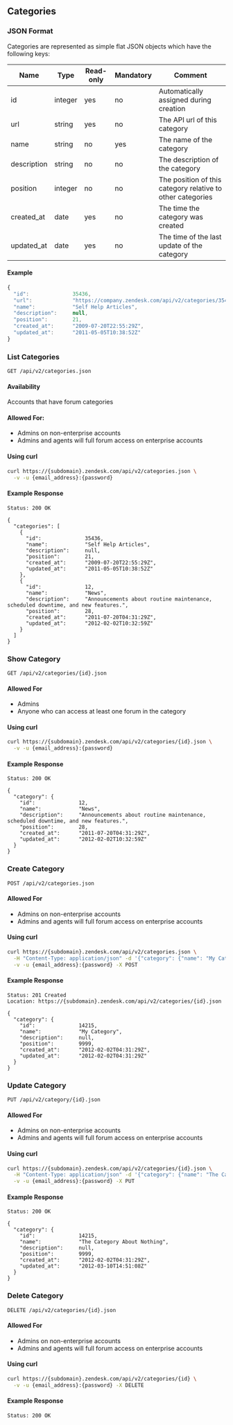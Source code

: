 ## Categories

### JSON Format
Categories are represented as simple flat JSON objects which have the following keys:

| Name            | Type    | Read-only | Mandatory | Comment
| --------------- | ------- | --------- | --------- | -------
| id              | integer | yes       | no        | Automatically assigned during creation
| url             | string  | yes       | no        | The API url of this category
| name            | string  | no        | yes       | The name of the category
| description     | string  | no        | no        | The description of the category
| position        | integer | no        | no        | The position of this category relative to other categories
| created_at      | date    | yes       | no        | The time the category was created
| updated_at      | date    | yes       | no        | The time of the last update of the category

#### Example
```js
{
  "id":              35436,
  "url":             "https://company.zendesk.com/api/v2/categories/35436.json",
  "name":            "Self Help Articles",
  "description":     null,
  "position":        21,
  "created_at":      "2009-07-20T22:55:29Z",
  "updated_at":      "2011-05-05T10:38:52Z"
}
```

### List Categories
`GET /api/v2/categories.json`

#### Availability

Accounts that have forum categories

#### Allowed For:

 * Admins on non-enterprise accounts
 * Admins and agents will full forum access on enterprise accounts

#### Using curl

```bash
curl https://{subdomain}.zendesk.com/api/v2/categories.json \
  -v -u {email_address}:{password}
```

#### Example Response

```http
Status: 200 OK

{
  "categories": [
    {
      "id":              35436,
      "name":            "Self Help Articles",
      "description":     null,
      "position":        21,
      "created_at":      "2009-07-20T22:55:29Z",
      "updated_at":      "2011-05-05T10:38:52Z"
    },
    {
      "id":              12,
      "name":            "News",
      "description":     "Announcements about routine maintenance, scheduled downtime, and new features.",
      "position":        28,
      "created_at":      "2011-07-20T04:31:29Z",
      "updated_at":      "2012-02-02T10:32:59Z"
    }
  ]
}
```

### Show Category
`GET /api/v2/categories/{id}.json`

#### Allowed For

 * Admins
 * Anyone who can access at least one forum in the category

#### Using curl

```bash
curl https://{subdomain}.zendesk.com/api/v2/categories/{id}.json \
  -v -u {email_address}:{password}
```

#### Example Response

```http
Status: 200 OK

{
  "category": {
    "id":              12,
    "name":            "News",
    "description":     "Announcements about routine maintenance, scheduled downtime, and new features.",
    "position":        28,
    "created_at":      "2011-07-20T04:31:29Z",
    "updated_at":      "2012-02-02T10:32:59Z"
  }
}
```

### Create Category
`POST /api/v2/categories.json`

#### Allowed For

 * Admins on non-enterprise accounts
 * Admins and agents will full forum access on enterprise accounts

#### Using curl

```bash
curl https://{subdomain}.zendesk.com/api/v2/categories.json \
  -H "Content-Type: application/json" -d '{"category": {"name": "My Category"}' \
  -v -u {email_address}:{password} -X POST
```

#### Example Response

```http
Status: 201 Created
Location: https://{subdomain}.zendesk.com/api/v2/categories/{id}.json

{
  "category": {
    "id":              14215,
    "name":            "My Category",
    "description":     null,
    "position":        9999,
    "created_at":      "2012-02-02T04:31:29Z",
    "updated_at":      "2012-02-02T04:31:29Z"
  }
}
```

### Update Category
`PUT /api/v2/category/{id}.json`

#### Allowed For

 * Admins on non-enterprise accounts
 * Admins and agents will full forum access on enterprise accounts

#### Using curl

```bash
curl https://{subdomain}.zendesk.com/api/v2/categories/{id}.json \
  -H "Content-Type: application/json" -d '{"category": {"name": "The Category About Nothing"}}' \
  -v -u {email_address}:{password} -X PUT
```

#### Example Response

```http
Status: 200 OK

{
  "category": {
    "id":              14215,
    "name":            "The Category About Nothing",
    "description":     null,
    "position":        9999,
    "created_at":      "2012-02-02T04:31:29Z",
    "updated_at":      "2012-03-10T14:51:08Z"
  }
}
```

### Delete Category
`DELETE /api/v2/categories/{id}.json`

#### Allowed For

 * Admins on non-enterprise accounts
 * Admins and agents will full forum access on enterprise accounts

#### Using curl

```bash
curl https://{subdomain}.zendesk.com/api/v2/categories/{id} \
  -v -u {email_address}:{password} -X DELETE
```

#### Example Response

```http
Status: 200 OK
```